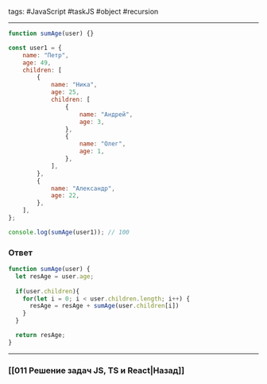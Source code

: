 tags: #JavaScript #taskJS #object #recursion 
___

```js
function sumAge(user) {}

const user1 = {
    name: "Петр",
    age: 49,
    children: [
        {
            name: "Ника",
            age: 25,
            children: [
                {
                    name: "Андрей",
                    age: 3,
                },
                {
                    name: "Олег",
                    age: 1,
                },
            ],
        },
        {
            name: "Александр",
            age: 22,
        },
    ],
};

console.log(sumAge(user1)); // 100
```

### Ответ

```js
function sumAge(user) {
  let resAge = user.age;
  
  if(user.children){
    for(let i = 0; i < user.children.length; i++) {
      resAge = resAge + sumAge(user.children[i])
    }
  }

  return resAge;
}
```



___
### [[011 Решение задач JS, TS и React|Назад]]